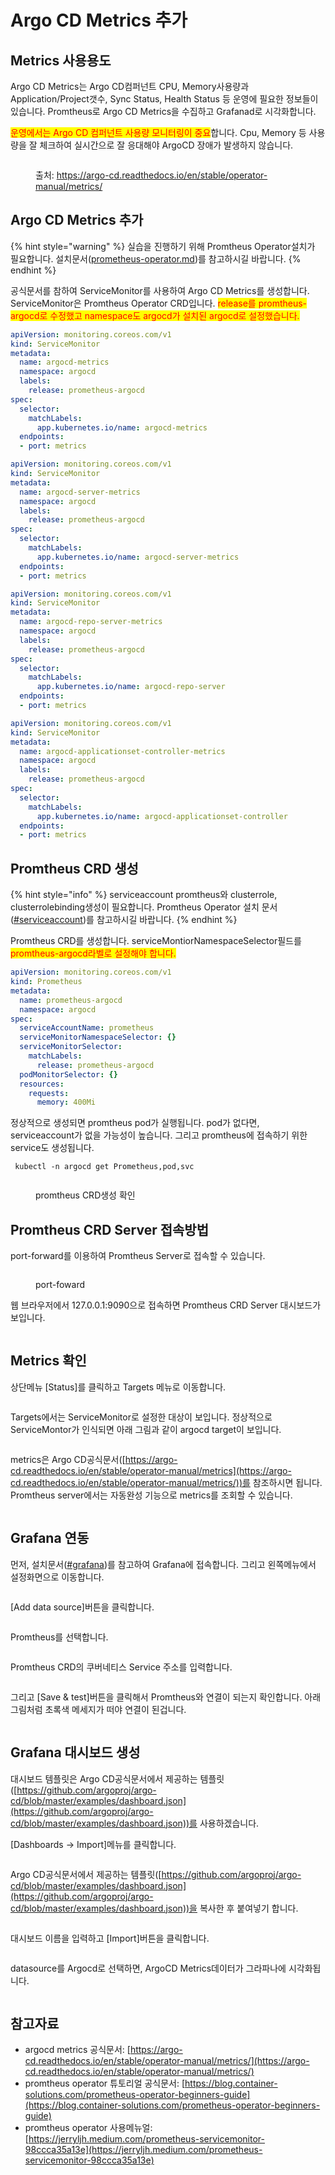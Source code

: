 # Argo CD Metrics 추가

## Metrics 사용용도

Argo CD Metrics는 Argo CD컴퍼넌트 CPU, Memory사용량과 Application/Project갯수, Sync Status, Health Status 등 운영에 필요한 정보들이 있습니다. Promtheus로 Argo CD Metrics을 수집하고 Grafanad로 시각화합니다.

<mark style="color:red;">운영에서는 Argo CD 컴퍼넌트 사용량 모니터링이 중요</mark>합니다. Cpu, Memory 등 사용량을 잘 체크하여 실시간으로 잘 응대해야 ArgoCD 장애가 발생하지 않습니다.

<figure><img src="../.gitbook/assets/image (97).png" alt=""><figcaption><p>출처: <a href="https://argo-cd.readthedocs.io/en/stable/operator-manual/metrics/">https://argo-cd.readthedocs.io/en/stable/operator-manual/metrics/</a></p></figcaption></figure>



## Argo CD Metrics 추가

{% hint style="warning" %}
실습을 진행하기 위해 Promtheus Operator설치가 필요합니다. 설치문서([prometheus-operator.md](prometheus-operator.md "mention"))를 참고하시길 바랍니다.
{% endhint %}

공식문서를 참하여 ServiceMonitor를 사용하여 Argo CD Metrics를 생성합니다. ServiceMonitor은 Promtheus Operator CRD입니다. <mark style="color:red;">release를 promtheus-argocd로 수정했고 namespace도 argocd가 설치된 argocd로 설정했습니다.</mark>

```yaml
apiVersion: monitoring.coreos.com/v1
kind: ServiceMonitor
metadata:
  name: argocd-metrics
  namespace: argocd
  labels:
    release: prometheus-argocd
spec:
  selector:
    matchLabels:
      app.kubernetes.io/name: argocd-metrics
  endpoints:
  - port: metrics
```



```yaml
apiVersion: monitoring.coreos.com/v1
kind: ServiceMonitor
metadata:
  name: argocd-server-metrics
  namespace: argocd
  labels:
    release: prometheus-argocd
spec:
  selector:
    matchLabels:
      app.kubernetes.io/name: argocd-server-metrics
  endpoints:
  - port: metrics
```



```yaml
apiVersion: monitoring.coreos.com/v1
kind: ServiceMonitor
metadata:
  name: argocd-repo-server-metrics
  namespace: argocd
  labels:
    release: prometheus-argocd
spec:
  selector:
    matchLabels:
      app.kubernetes.io/name: argocd-repo-server
  endpoints:
  - port: metrics
```



```yaml
apiVersion: monitoring.coreos.com/v1
kind: ServiceMonitor
metadata:
  name: argocd-applicationset-controller-metrics
  namespace: argocd
  labels:
    release: prometheus-argocd
spec:
  selector:
    matchLabels:
      app.kubernetes.io/name: argocd-applicationset-controller
  endpoints:
  - port: metrics
```

## Promtheus CRD 생성

{% hint style="info" %}
serviceaccount promtheus와 clusterrole, clusterrolebinding생성이 필요합니다. Promtheus Operator 설치 문서([#serviceaccount](prometheus-operator.md#serviceaccount "mention"))를 참고하시길 바랍니다.&#x20;
{% endhint %}

Promtheus CRD를 생성합니다. serviceMontiorNamespaceSelector필드를 <mark style="color:red;">promtheus-argocd라벨로 설정해야 합니다.</mark>

```yaml
apiVersion: monitoring.coreos.com/v1
kind: Prometheus
metadata:
  name: prometheus-argocd
  namespace: argocd
spec:
  serviceAccountName: prometheus
  serviceMonitorNamespaceSelector: {}
  serviceMonitorSelector: 
    matchLabels:
      release: prometheus-argocd
  podMonitorSelector: {}
  resources:
    requests:
      memory: 400Mi

```



정상적으로 생성되면 promtheus pod가 실행됩니다. pod가 없다면, serviceaccount가 없을 가능성이 높습니다. 그리고 promtheus에 접속하기 위한 service도 생성됩니다.

```shell
 kubectl -n argocd get Prometheus,pod,svc
```

<figure><img src="../.gitbook/assets/image (44).png" alt=""><figcaption><p>promtheus CRD생성 확인</p></figcaption></figure>

## Promtheus CRD Server 접속방법

port-forward를 이용하여 Promtheus Server로 접속할 수 있습니다.&#x20;

<figure><img src="../.gitbook/assets/image (52).png" alt=""><figcaption><p>port-foward</p></figcaption></figure>



웹 브라우저에서 127.0.0.1:9090으로 접속하면 Promtheus CRD Server 대시보드가 보입니다.

<figure><img src="../.gitbook/assets/image (51).png" alt=""><figcaption></figcaption></figure>



## Metrics 확인

상단메뉴 \[Status]를 클릭하고 Targets 메뉴로 이동합니다.

<figure><img src="../.gitbook/assets/image (33).png" alt=""><figcaption></figcaption></figure>



Targets에서는 ServiceMonitor로 설정한 대상이 보입니다. 정상적으로 ServiceMontor가 인식되면 아래 그림과 같이 argocd target이 보입니다.

<figure><img src="../.gitbook/assets/image (63).png" alt=""><figcaption></figcaption></figure>

metrics은 Argo CD공식문서([https://argo-cd.readthedocs.io/en/stable/operator-manual/metrics](https://argo-cd.readthedocs.io/en/stable/operator-manual/metrics/))를 참조하시면 됩니다. Promtheus server에서는 자동완성 기능으로 metrics를 조회할 수 있습니다.

<figure><img src="../.gitbook/assets/image (77).png" alt=""><figcaption></figcaption></figure>

## Grafana 연동

먼저, 설치문서([#grafana](prometheus-operator.md#grafana "mention"))를 참고하여 Grafana에 접속합니다. 그리고 왼쪽메뉴에서 설정화면으로 이동합니다.

<figure><img src="../.gitbook/assets/image (88).png" alt=""><figcaption></figcaption></figure>



\[Add data source]버튼을 클릭합니다.

<figure><img src="../.gitbook/assets/image (23).png" alt=""><figcaption></figcaption></figure>



Promtheus를 선택합니다.

<figure><img src="../.gitbook/assets/image (38).png" alt=""><figcaption></figcaption></figure>

Promtheus CRD의 쿠버네티스 Service 주소를 입력합니다.

<figure><img src="../.gitbook/assets/image (94).png" alt=""><figcaption></figcaption></figure>

그리고 \[Save & test]버튼을 클릭해서 Promtheus와 연결이 되는지 확인합니다. 아래 그림처럼 초록색 메세지가 떠야 연결이 된겁니다.

<figure><img src="../.gitbook/assets/image (81).png" alt=""><figcaption></figcaption></figure>

## Grafana 대시보드 생성

대시보드 템플릿은 Argo CD공식문서에서 제공하는 템플릿([https://github.com/argoproj/argo-cd/blob/master/examples/dashboard.json](https://github.com/argoproj/argo-cd/blob/master/examples/dashboard.json))를 사용하겠습니다.



\[Dashboards -> Import]메뉴를 클릭합니다.

<figure><img src="../.gitbook/assets/image (109).png" alt=""><figcaption></figcaption></figure>



Argo CD공식문서에서 제공하는 템플릿([https://github.com/argoproj/argo-cd/blob/master/examples/dashboard.json](https://github.com/argoproj/argo-cd/blob/master/examples/dashboard.json))을 복사한 후 붙여넣기 합니다.

<figure><img src="../.gitbook/assets/image (22).png" alt=""><figcaption></figcaption></figure>

대시보드 이름을 입력하고 \[Import]버튼을 클릭합니다.

<figure><img src="../.gitbook/assets/image (96).png" alt=""><figcaption></figcaption></figure>

datasource를 Argocd로 선택하면, ArgoCD Metrics데이터가 그라파나에 시각화됩니다.

<figure><img src="../.gitbook/assets/image (66).png" alt=""><figcaption></figcaption></figure>

## 참고자료

* argocd metrics 공식문서: [https://argo-cd.readthedocs.io/en/stable/operator-manual/metrics/](https://argo-cd.readthedocs.io/en/stable/operator-manual/metrics/)
* promtheus operator 튜토리얼 공식문서: [https://blog.container-solutions.com/prometheus-operator-beginners-guide](https://blog.container-solutions.com/prometheus-operator-beginners-guide)
* promtheus operator 사용메뉴얼: [https://jerryljh.medium.com/prometheus-servicemonitor-98ccca35a13e](https://jerryljh.medium.com/prometheus-servicemonitor-98ccca35a13e)
